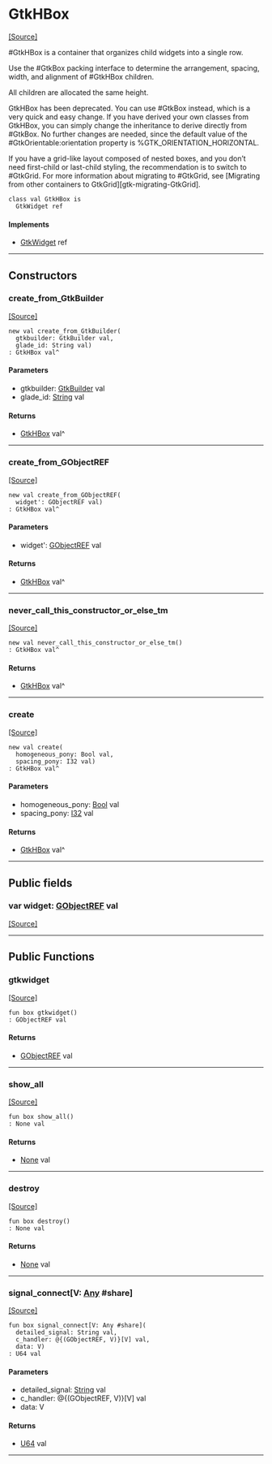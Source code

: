 # GtkHBox
<span class="source-link">[[Source]](src/gtk3/GtkHBox.md#L6)</span>

#GtkHBox is a container that organizes child widgets into a single row.

Use the #GtkBox packing interface to determine the arrangement,
spacing, width, and alignment of #GtkHBox children.

All children are allocated the same height.

GtkHBox has been deprecated. You can use #GtkBox instead, which is a
very quick and easy change. If you have derived your own classes from
GtkHBox, you can simply change the inheritance to derive directly
from #GtkBox. No further changes are needed, since the default
value of the #GtkOrientable:orientation property is
%GTK_ORIENTATION_HORIZONTAL.

If you have a grid-like layout composed of nested boxes, and you don’t
need first-child or last-child styling, the recommendation is to switch
to #GtkGrid. For more information about migrating to #GtkGrid, see
[Migrating from other containers to GtkGrid][gtk-migrating-GtkGrid].


```pony
class val GtkHBox is
  GtkWidget ref
```

#### Implements

* [GtkWidget](gtk3-GtkWidget.md) ref

---

## Constructors

### create_from_GtkBuilder
<span class="source-link">[[Source]](src/gtk3/GtkHBox.md#L31)</span>


```pony
new val create_from_GtkBuilder(
  gtkbuilder: GtkBuilder val,
  glade_id: String val)
: GtkHBox val^
```
#### Parameters

*   gtkbuilder: [GtkBuilder](gtk3-GtkBuilder.md) val
*   glade_id: [String](builtin-String.md) val

#### Returns

* [GtkHBox](gtk3-GtkHBox.md) val^

---

### create_from_GObjectREF
<span class="source-link">[[Source]](src/gtk3/GtkHBox.md#L34)</span>


```pony
new val create_from_GObjectREF(
  widget': GObjectREF val)
: GtkHBox val^
```
#### Parameters

*   widget': [GObjectREF](gtk3-..-gobject-GObjectREF.md) val

#### Returns

* [GtkHBox](gtk3-GtkHBox.md) val^

---

### never_call_this_constructor_or_else_tm
<span class="source-link">[[Source]](src/gtk3/GtkHBox.md#L37)</span>


```pony
new val never_call_this_constructor_or_else_tm()
: GtkHBox val^
```

#### Returns

* [GtkHBox](gtk3-GtkHBox.md) val^

---

### create
<span class="source-link">[[Source]](src/gtk3/GtkHBox.md#L41)</span>


```pony
new val create(
  homogeneous_pony: Bool val,
  spacing_pony: I32 val)
: GtkHBox val^
```
#### Parameters

*   homogeneous_pony: [Bool](builtin-Bool.md) val
*   spacing_pony: [I32](builtin-I32.md) val

#### Returns

* [GtkHBox](gtk3-GtkHBox.md) val^

---

## Public fields

### var widget: [GObjectREF](gtk3-..-gobject-GObjectREF.md) val
<span class="source-link">[[Source]](src/gtk3/GtkHBox.md#L27)</span>



---

## Public Functions

### gtkwidget
<span class="source-link">[[Source]](src/gtk3/GtkHBox.md#L29)</span>


```pony
fun box gtkwidget()
: GObjectREF val
```

#### Returns

* [GObjectREF](gtk3-..-gobject-GObjectREF.md) val

---

### show_all
<span class="source-link">[[Source]](src/gtk3/GtkWidget.md#L4)</span>


```pony
fun box show_all()
: None val
```

#### Returns

* [None](builtin-None.md) val

---

### destroy
<span class="source-link">[[Source]](src/gtk3/GtkWidget.md#L7)</span>


```pony
fun box destroy()
: None val
```

#### Returns

* [None](builtin-None.md) val

---

### signal_connect\[V: [Any](builtin-Any.md) #share\]
<span class="source-link">[[Source]](src/gtk3/GtkWidget.md#L10)</span>


```pony
fun box signal_connect[V: Any #share](
  detailed_signal: String val,
  c_handler: @{(GObjectREF, V)}[V] val,
  data: V)
: U64 val
```
#### Parameters

*   detailed_signal: [String](builtin-String.md) val
*   c_handler: @{(GObjectREF, V)}[V] val
*   data: V

#### Returns

* [U64](builtin-U64.md) val

---

